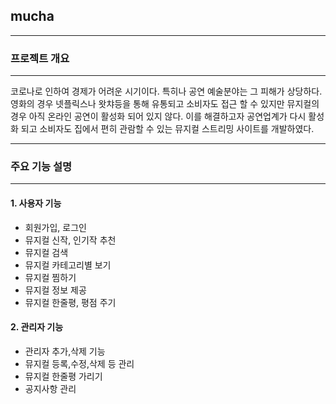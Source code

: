 <h2>mucha</h2>
<hr>
<h3>프로젝트 개요</h3>
<hr>
코로나로 인하여 경제가 어려운 시기이다. 특히나 공연 예술분야는 그 피해가 상당하다. 영화의 경우 넷플릭스나 왓챠등을 통해 유통되고 소비자도 접근 할 수 있지만 뮤지컬의 경우 아직 온라인 공연이 활성화 되어 있지 않다. 이를 해결하고자 공연업계가 다시 활성화 되고 소비자도 집에서 편히 관람할 수 있는 뮤지컬 스트리밍 사이트를 개발하였다. 
<hr>
<h3>주요 기능 설명</h3>
<hr>
<h4>1. 사용자 기능</h4>
<ul>
  <li>회원가입, 로그인</li>
  <li>뮤지컬 신작, 인기작 추천 </li>
  <li>뮤지컬 검색 </li>
  <li>뮤지컬 카테고리별 보기 </li>
  <li>뮤지컬 찜하기 </li>
  <li>뮤지컬 정보 제공</li> 
  <li>뮤지컬 한줄평, 평점 주기 </li>
</ul>
<h4>2. 관리자 기능</h4>
<ul>
  <li>관리자 추가,삭제 기능</li>
  <li>뮤지컬 등록,수정,삭제 등 관리 </li>
  <li>뮤지컬 한줄평 가리기 </li>
  <li>공지사항 관리 </li>
</ul>
